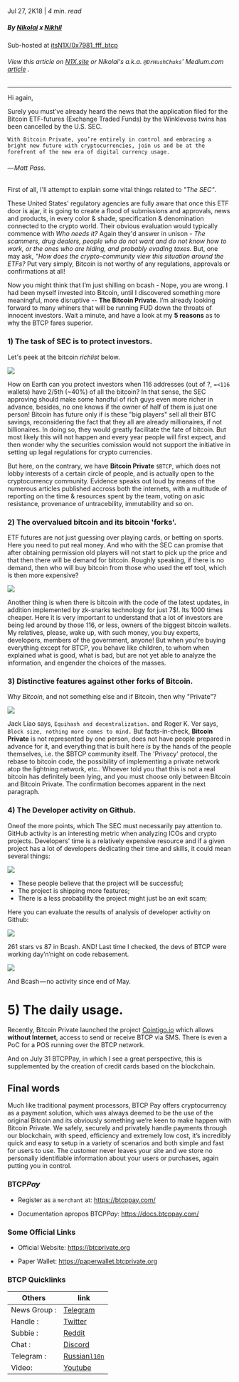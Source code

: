 Jul 27, 2K18 | *4 min. read*

##### By [Nikolai](https://t.me/nikolai_vs) x [Nikhil](https://t.me/itsN1X)

Sub-hosted at [itsN1X/0x7981_fff_btcp](https://itsN1X.github.io/0x7981_fff_btcp)

###### View this article on [N1X.site](https://n1x.site/0x7981_fff_btcp/) or Nikolai's a.k.a. `@DrHushChuks`' Medium.com [article](https://medium.com/@DrHushchak/hi-for-sure-youve-already-heard-the-news-that-the-application-for-the-etf-futures-bitcoin-have-e910943b31b) .

----

Hi again,


Surely you must’ve already heard the news that the application filed for the Bitcoin ETF-futures (Exchange Traded Funds) by the Winklevoss twins has been cancelled by the U.S. SEC.  

`
With Bitcoin Private, you’re entirely in control and embracing a bright new future with cryptocurrencies, join us and be at the forefront of the new era of digital currency usage.
`
###### — Matt Pass.


First of all, I'll attempt to explain some vital things related to *"The SEC"*.

These United States' regulatory agencies are fully aware that once this ETF door is ajar, it is going to create a flood of submissions and approvals, news and products, in every color & shade, specification & denomination connected to the crypto world. Their obvious evaluation would typically commence with *Who needs it?* Again they'd answer in unison - *The scammers, drug dealers, people who do not want and do not know how to work, or the ones who are hiding, and probably evading taxes.* But, one may ask, *"How does the crypto-community view this situation around the ETFs?* Put very simply, Bitcoin is not worthy of any regulations, approvals or confirmations at all! 

Now you might think that I’m just shilling on bcash - Nope, you are wrong.
I had been myself invested into Bitcoin, until I discovered something more meaningful, more disruptive -- **The Bitcoin Private.**
I’m already looking forward to many whiners that will be running FUD down the throats of innocent investors. Wait a minute, and have a look at my **5 reasons** as to why the BTCP fares superior.

### 1) The task of SEC is to protect investors.

Let's peek at the bitcoin *richlist* below.

![](rich.png)  


How on Earth can you protect investors when 116 addresses (out of ?, `=<116` wallets) have 2/5th (~40%) of all the bitcoin? In that sense, the SEC approving should make some handful of rich guys even more richer in advance, besides, no one knows if the owner of half of them is just one person! Bitcoin has future only if is these "big players" sell all their BTC savings, reconsidering the fact that they all are already millionaires, if not billionaires. In doing so, they would greatly facilitate the fate of bitcoin. But most likely this will not happen and every year people will first expect, and then wonder why the securities comission would not support the initiative in setting up legal regulations for crypto currencies.

But here, on the contrary, we have **Bitcoin Private** `$BTCP`, which does not lobby interests of a certain circle of people, and is actually open to the cryptocurrency community. Evidence speaks out loud by means of the numerous articles published accross both the internets, with a multitude of reporting on the time & resources spent by the team, voting on asic resistance, provenance of untracebility, immutability and so on.

### 2) The overvalued bitcoin and its bitcoin 'forks'.

ETF futures are not just guessing over playing cards, or betting on sports. Here you need to put real money. And who with the SEC can promise that after obtaining permission old players will not start to pick up the price and that then there will be demand for bitcoin. Roughly speaking, if there is no demand, then who will buy bitcoin from those who used the etf tool, which is then more expensive?

![](fork.png)  


Another thing is when there is bitcoin with the code of the latest updates, in addition implemented by zk-snarks technology for just 7$!. Its 1000 times cheaper. Here it is very important to understand that a lot of investors are being led around by those 116, or less, owners of the biggest bitcoin wallets. My relatives, please, wake up, with such money, you buy experts, developers, members of the government, anyone! But when you're buying everything except for BTCP, you behave like children, to whom when explained what is good, what is bad, but are not yet able to analyze the information, and engender the choices of the masses.

### 3) Distinctive features against other forks of Bitcoin.

Why *Bitcoin*, and not something else and if Bitcoin, then why "Private"?

![](vsbc.jpeg)


Jack Liao says, `Equihash and decentralization.` and Roger K. Ver says, `Block size, nothing more comes to mind.` But facts-in-check, **Bitcoin Private** is not represented by one person, does not have people prepared in advance for it, and everything that is built here *is* by the hands of the people themselves, i.e. the $BTCP community itself.
The 'Privacy' protocol, the rebase to bitcoin code, the possibility of implementing a private network atop the lightning network, etc.. Whoever told you that this is not a real bitcoin has definitely been lying, and you must choose only between Bitcoin and Bitcoin Private. The confirmation becomes apparent in the next paragraph.

### 4) The Developer activity on Github.

Oneof the more points, which The SEC must necessarily pay attention to. GitHub activity is an interesting metric when analyzing ICOs and crypto projects. Developers’ time is a relatively expensive resource and if a given project has a lot of developers dedicating their time and skills, it could mean several things:

![](work.png)  


* These people believe that the project will be successful;
* The project is shipping more features;
* There is a less probability the project might just be an exit scam;

Here you can evaluate the results of analysis of developer activity on Github:

![](stat.png)  


261 stars vs 87 in Bcash. AND! Last time I checked, the devs of BTCP were working day’n’night on code rebasement.


![](mmit.png)

And Bcash — no activity since end of May.

# 5) The daily usage.

Recently, Bitcoin Private launched the project [Cointigo.io](https://Cointigo.io) which allows **without Internet**, access to send or receive BTCP via SMS. There is even a PoC for a POS running over the BTCP network.

And on July 31 BTCPPay, in which I see a great perspective, this is supplemented by the creation of credit cards based on the blockchain.

## Final words

Much like traditional payment processors, BTCP Pay offers cryptocurrency as a payment solution, which was always deemed to be the use of the original Bitcoin and its obviously something we’re keen to make happen with Bitcoin Private. We safely, securely and privately handle payments through our blockchain, with speed, efficiency and extremely low cost, it’s incredibly quick and easy to setup in a variety of scenarios and both simple and fast for users to use. The customer never leaves your site and we store no personally identifiable information about your users or purchases, again putting you in control.


### BTCP*Pay*

* Register as a `merchant` at: 
<https://btcppay.com/>


* Documentation apropos BTCP*Pay*:
<https://docs.btcppay.com/>

### Some Official Links

* Official Website:
<https://btcprivate.org>

* Paper Wallet:
<https://paperwallet.btcprivate.org>


### BTCP Quicklinks

Others | link
---- | ----
News Group : | [Telegram](https://t.me/bitcoinprivatenews)
Handle : | [Twitter](https://twitter.com/bitcoinprivate)
Subbie : | [Reddit](https://reddit.com/r/BTC_Private)
Chat : | [Discord](https://discord.gg/CVXyGQj)
Telegram : | [Russian`l10n`](https://t.me/bitcoinprivaterussia)
Video: | [Youtube](https://www.youtube.com/watch?v=-85GAhCK5Dg)
